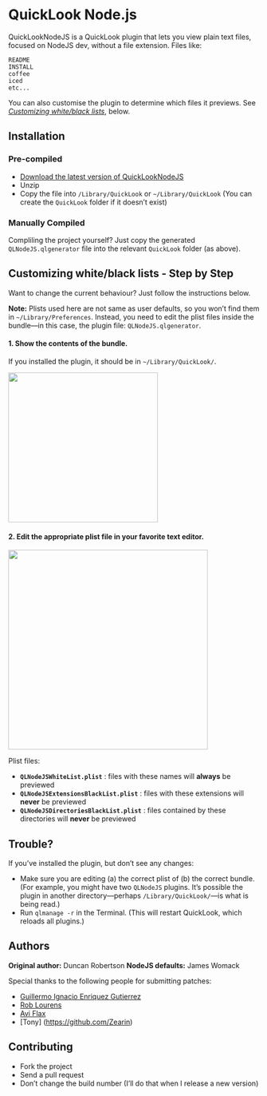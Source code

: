 # QuickLook Node.js

QuickLookNodeJS is a QuickLook plugin that lets you view plain text files, focused on NodeJS dev, without a file extension. Files like:

    README
    INSTALL
    coffee
    iced
    etc...

You can also customise the plugin to determine which files it previews. See [*Customizing white/black lists*](#customizing-whiteblack-lists---step-by-step), below.


## Installation


### Pre-compiled

* [Download the latest version of QuickLookNodeJS](
  https://github.com/downloads/whomwah/qlnodejs/QLNodeJS.qlgenerator.zip)
* Unzip 
* Copy the file into `/Library/QuickLook` or `~/Library/QuickLook` 
  (You can create the `QuickLook` folder if it doesn’t exist)


### Manually Compiled

Compliling the project yourself? Just copy the generated `QLNodeJS.qlgenerator` 
file into the relevant `QuickLook` folder (as above).



## Customizing white/black lists - Step by Step

Want to change the current behaviour?  Just follow the instructions below.  

**Note:** 
Plists used here are not same as user defaults, so you won’t find 
them in `~/Library/Preferences`. Instead, you need to edit the plist 
files inside the bundle—in this case, the plugin file: 
`QLNodeJS.qlgenerator`.


#### 1. Show the contents of the bundle.

If you installed the plugin, it should be in `~/Library/QuickLook/`.

<a href="http://a.yfrog.com/img740/933/tipb.png"><img src="http://a.yfrog.com/img740/933/tipb.png" width="300"/></a>


#### 2. Edit the appropriate plist file in your favorite text editor.

<a href="http://a.yfrog.com/img878/3563/hd9w.png"><img src="http://a.yfrog.com/img878/3563/hd9w.png" width="400"/></a>

Plist files:

* **`QLNodeJSWhiteList.plist`** : files with these names will **always** be previewed
* **`QLNodeJSExtensionsBlackList.plist`** : files with these extensions will **never** be previewed
* **`QLNodeJSDirectoriesBlackList.plist`** : files contained by these directories will **never** be previewed


## Trouble?

If you’ve installed the plugin, but don’t see any changes:

- Make sure you are editing (a) the correct plist of (b) the correct bundle. 
  (For example, you might have two `QLNodeJS` plugins. It’s possible the plugin in 
   another directory—perhaps `/Library/QuickLook/`—is what is being read.)
- Run `qlmanage -r` in the Terminal. (This will restart QuickLook, which reloads all plugins.)


## Authors

**Original author:** Duncan Robertson
**NodeJS defaults:** James Womack

Special thanks to the following people for submitting patches:

* [Guillermo Ignacio Enriquez Gutierrez](https://github.com/nacho4d)
* [Rob Lourens](https://github.com/roblourens)
* [Avi Flax](https://github.com/aviflax)
* [Tony] (https://github.com/Zearin)


## Contributing

* Fork the project
* Send a pull request
* Don’t change the build number (I’ll do that when I release a new version)

